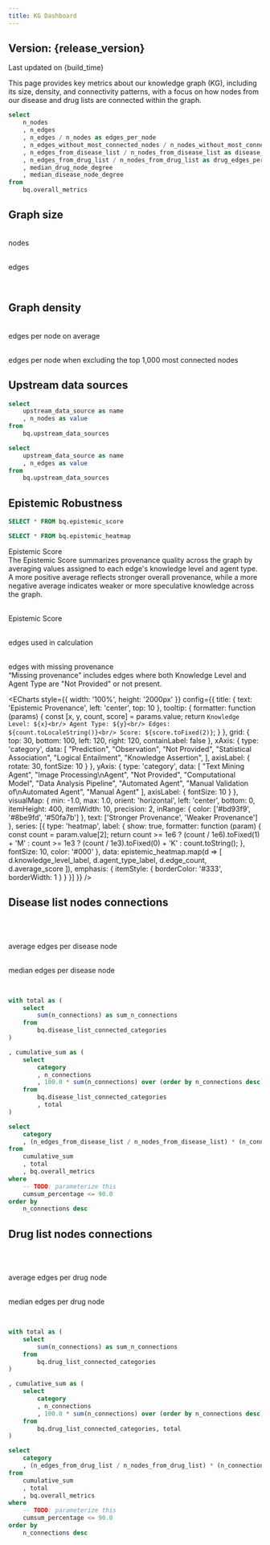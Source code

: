 ```yaml
---
title: KG Dashboard
---
```

<script>
  const release_version = import.meta.env.VITE_release_version;
  const build_time = import.meta.env.VITE_build_time;
  
  function groupBy(arr, key) {
    return arr.reduce((acc, item) => {
      const group = item[key];
      acc[group] = acc[group] || [];
      acc[group].push(item);
      return acc;
    }, {});
  }
</script>

## Version: {release_version}

<p class="text-gray-500 text-sm italic">Last updated on {build_time}</p>

This page provides key metrics about our knowledge graph (KG), including its size, density, and connectivity patterns, with a focus on how nodes from our disease and drug lists are connected within the graph.

```sql edges_per_node
select 
    n_nodes
    , n_edges
    , n_edges / n_nodes as edges_per_node
    , n_edges_without_most_connected_nodes / n_nodes_without_most_connected_nodes as edges_per_node_without_most_connected_nodes
    , n_edges_from_disease_list / n_nodes_from_disease_list as disease_edges_per_node
    , n_edges_from_drug_list / n_nodes_from_drug_list as drug_edges_per_node
    , median_drug_node_degree
    , median_disease_node_degree
from 
    bq.overall_metrics
```

## Graph size

<Grid col=2>
    <p class="text-center text-lg"><span class="font-semibold text-2xl"><Value data={edges_per_node} column="n_nodes" fmt="num2m"/></span><br/>nodes</p>
    <p class="text-center text-lg"><span class="font-semibold text-2xl"><Value data={edges_per_node} column="n_edges" fmt="num2m"/></span><br/>edges</p>
</Grid>

<br/>

## Graph density

<Grid col=2>
    <p class="text-center text-lg"><span class="font-semibold text-2xl"><Value data={edges_per_node} column="edges_per_node" fmt="num1"/></span><br/>edges per node on average</p>
    <p class="text-center text-lg"><span class="font-semibold text-2xl"><Value data={edges_per_node} column="edges_per_node_without_most_connected_nodes" fmt="num1"/></span><br/>edges per node when excluding the top 1,000 most connected nodes</p>
</Grid>


## Upstream data sources 

```sql upstream_data_sources_nodes
select 
    upstream_data_source as name
    , n_nodes as value
from 
    bq.upstream_data_sources   
```

```sql upstream_data_sources_edges
select 
    upstream_data_source as name
    , n_edges as value
from 
    bq.upstream_data_sources   
```

<Grid col=2>
    <ECharts 
        config={{
            title: {
                text: 'Nodes',
                left: 'center',
                top: 'center',
                textStyle: {
                    fontWeight: 'normal'
                }
            },
            tooltip: {
                formatter: function(params) {
                    const count = params.data.value.toLocaleString();
                    return `${params.name}: ${count} nodes (${params.percent}%)`;
                }
            },
            series: [{
                type: 'pie', 
                data: [...upstream_data_sources_nodes],
                radius: ['30%', '50%'],
            }]
        }}
    />
    <ECharts config={{
        title: {
            text: 'Edges',
            left: 'center',
            top: 'center',
            textStyle: {
                fontWeight: 'normal'
            }
        },
        tooltip: {
            formatter: function(params) {
                const count = params.data.value.toLocaleString();
                return `${params.name}: ${count} edges (${params.percent}%)`;
            }
        },
        series: [{
            type: 'pie', 
            data: [...upstream_data_sources_edges],
            radius: ['30%', '50%'],
        }]
    }}/>
</Grid>



## Epistemic Robustness

```sql epistemic_score
SELECT * FROM bq.epistemic_score
```

```sql epistemic_heatmap
SELECT * FROM bq.epistemic_heatmap
```

<div class="text-center text-lg font-semibold mt-6 mb-2">
    Epistemic Score
    <div class="text-sm font-normal mt-1">
        The Epistemic Score summarizes provenance quality across the graph by averaging values assigned to each edge's
        knowledge level and agent type.
    </div>
    <div class="text-sm font-normal mt-1">
        A more positive average reflects stronger overall provenance, while a more negative average indicates weaker 
        or more speculative knowledge across the graph.
    </div>
</div>

<!-- Spacer -->
<div class="mb-6"></div>

<!-- Metric row: Epistemic Score -->

<div class="text-center text-lg">
  <p>
    <span class="font-semibold text-2xl">
      <Value data={epistemic_score} column="average_epistemic_score" fmt="num2" />
    </span><br/>
    Epistemic Score
  </p>
</div>
<Grid col=2>
  <div class="text-center text-lg">
    <p>
      <span class="font-semibold text-2xl">
        <Value data={epistemic_score} column="included_edges" fmt="num2m" />
      </span><br/>
      edges used in calculation
    </p>
  </div>
  <div class="text-center text-lg">
    <div>
      <span class="font-semibold text-2xl">
        <Value data={epistemic_score} column="null_or_not_provided_both" fmt="num2m" />
      </span><br/>
      edges with missing provenance
      <div class="text-sm font-normal mt-1">
        “Missing provenance” includes edges where both Knowledge Level and Agent Type are "Not Provided" or not present.
      </div>
     </div>
  </div>
</Grid>

<!-- Spacer -->
<div class="mb-6"></div>

<!-- heatmap -->
<ECharts
  style={{ width: '100%', height: '2000px' }}
  config={{
    title: {
      text: 'Epistemic Provenance',
      left: 'center',
      top: 10
    },
    tooltip: {
      formatter: function (params) {
        const [x, y, count, score] = params.value;
        return `
          Knowledge Level: ${x}<br/>
          Agent Type: ${y}<br/>
          Edges: ${count.toLocaleString()}<br/>
          Score: ${score.toFixed(2)}
        `;
      }
    },
    grid: {
      top: 30,
      bottom: 100,
      left: 120,
      right: 120,
      containLabel: false
    },
    xAxis: {
      type: 'category',
      data: [
        "Prediction", 
        "Observation", 
        "Not Provided", 
        "Statistical Association", 
        "Logical Entailment", 
        "Knowledge Assertion",
      ],
      axisLabel: {
        rotate: 30,
        fontSize: 10
      }
    },
    yAxis: {
      type: 'category',
      data: [
        "Text Mining Agent",
        "Image Processing\nAgent",
        "Not Provided", 
        "Computational Model",
        "Data Analysis Pipeline",
        "Automated Agent",
        "Manual Validation of\nAutomated Agent",
        "Manual Agent"
      ],
      axisLabel: {
        fontSize: 10
      }
    },
    visualMap: {
      min: -1.0,
      max: 1.0,
      orient: 'horizontal',
      left: 'center',
      bottom: 0,
      itemHeight: 400,
      itemWidth: 10,
      precision: 2,
      inRange: {
        color: ['#bd93f9', '#8be9fd', '#50fa7b']
      },
      text: ['Stronger Provenance', 'Weaker Provenance']
    },
    series: [{
      type: 'heatmap',
      label: {
        show: true,
        formatter: function (param) {
          const count = param.value[2];
          return count >= 1e6
            ? (count / 1e6).toFixed(1) + 'M'
            : count >= 1e3
            ? (count / 1e3).toFixed(0) + 'K'
            : count.toString();
        },
        fontSize: 10,
        color: '#000'
      },
      data: epistemic_heatmap.map(d => [
        d.knowledge_level_label,
        d.agent_type_label,
        d.edge_count,
        d.average_score
      ]),
      emphasis: {
        itemStyle: {
          borderColor: '#333',
          borderWidth: 1
        }
      }
    }]
  }}
/>

<!-- Spacer -->
<div class="mb-6"></div>


## Disease list nodes connections

<br/>

<Grid col=2>
    <p class="text-center text-lg"><span class="font-semibold text-2xl"><Value data={edges_per_node} column="disease_edges_per_node" fmt="num1"/></span><br/>average edges per disease node</p>
    <p class="text-center text-lg"><span class="font-semibold text-2xl"><Value data={edges_per_node} column="median_disease_node_degree" fmt="num0"/></span><br/>median edges per disease node</p>
</Grid>

<br/>


```sql disease_list_connected_categories
with total as (
    select 
        sum(n_connections) as sum_n_connections
    from 
        bq.disease_list_connected_categories
)

, cumulative_sum as (
    select 
        category
        , n_connections
        , 100.0 * sum(n_connections) over (order by n_connections desc) / sum_n_connections as cumsum_percentage
    from 
        bq.disease_list_connected_categories
        , total
)

select 
    category
    , (n_edges_from_disease_list / n_nodes_from_disease_list) * (n_connections / sum_n_connections) as number_of_connections
from 
    cumulative_sum
    , total
    , bq.overall_metrics
where 
    -- TODO: parameterize this 
    cumsum_percentage <= 90.0
order by 
    n_connections desc
```

<BarChart 
    data={disease_list_connected_categories} 
    x="category" 
    y="number_of_connections" 
    swapXY=true
    title="Categories connected to disease list node on average"
/>

## Drug list nodes connections

<br/>

<Grid col=2>
    <p class="text-center text-lg"><span class="font-semibold text-2xl"><Value data={edges_per_node} column="drug_edges_per_node" fmt="num1"/></span><br/>average edges per drug node</p>
    <p class="text-center text-lg"><span class="font-semibold text-2xl"><Value data={edges_per_node} column="median_drug_node_degree" fmt="num0"/></span><br/>median edges per drug node</p>
</Grid>

<br/>


```sql drug_list_connected_categories
with total as (
    select 
        sum(n_connections) as sum_n_connections
    from 
        bq.drug_list_connected_categories
)

, cumulative_sum as (
    select 
        category
        , n_connections
        , 100.0 * sum(n_connections) over (order by n_connections desc) / sum_n_connections as cumsum_percentage
    from 
        bq.drug_list_connected_categories, total
)

select 
    category
    , (n_edges_from_drug_list / n_nodes_from_drug_list) * (n_connections / sum_n_connections) as number_of_connections
from 
    cumulative_sum
    , total
    , bq.overall_metrics
where 
    -- TODO: parameterize this 
    cumsum_percentage <= 90.0
order by 
    n_connections desc
```

<BarChart 
    data={drug_list_connected_categories} 
    x="category" 
    y="number_of_connections" 
    swapXY=true
    title="Categories connected to drug list node on average"
/>